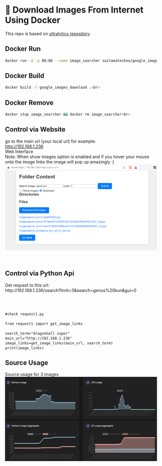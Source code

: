 # 🐳 Download Images From Internet Using Docker<br>
This repo is based on <a href="https://github.com/ultralytics/google-images-download">ultralytics repository</a><br>

## Docker Run<br>

```bash
docker run -d -p 80:80 --name image_searcher saitamatechno/google_images_download:v1.0
```
## Docker Build<br>
```bash
docker build -t google_images_download .<br>
```

## Docker Remove<br>
```bash
docker stop image_searcher && docker rm image_searcher<br>
```
## Control via Website<br>
go to the main url (your local url) for example:<br>
http://192.168.1.236<br>
Web Interface<br>
Note: When show images option is enabled and if you hover your mouse onto the image links the image will pop up amazingly :) <br>
<img src="web_interface.png" alt="web interface">

<br>

## Control via Python Api<br>
<p>Get request to this url: <br>
http://192.168.1.236/search?limit=3&search=genos%20kun&gui=0</p>
<br>

<pre> <code>
#check request1.py

from request1 import get_image_links

search_term="dragonball super"
main_url="http://192.168.1.236"
image_links=get_image_links(main_url, search_term)
print(image_links)
</code></pre>

## Source Usage <br>
Source usage for 3 images <br>
<img src="source_usage_for3images.png" alt="source usage for 3 images"><br>
